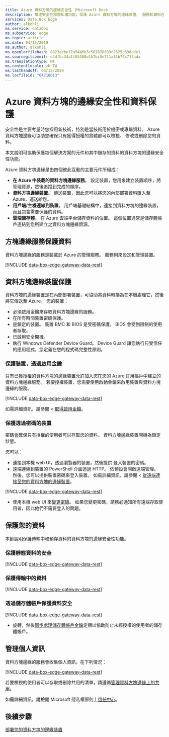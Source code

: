 ```yaml
---
title: Azure 資料方塊的邊緣安全性 |Microsoft Docs
description: 描述安全性和隱私權功能，保護 Azure 資料方塊的邊緣裝置、 服務和資料在內部部署和雲端中。
services: Data Box Edge
author: alkohli
ms.service: databox
ms.subservice: edge
ms.topic: article
ms.date: 04/15/2019
ms.author: alkohli
ms.openlocfilehash: 8823aebe17a5446b3c507878833c2525c338dde1
ms.sourcegitcommit: d4dfbc34a1f03488e1b7bc5e711a11b72c717ada
ms.translationtype: MT
ms.contentlocale: zh-TW
ms.lasthandoff: 06/13/2019
ms.locfileid: "64718013"
---
```

# <a name="azure-data-box-edge-security-and-data-protection"></a>Azure 資料方塊的邊緣安全性和資料保護

安全性是主要考量時您採用新技術，特別是當技術用於機密或專屬資料。 Azure 資料方塊邊緣可協助您確保只有獲得授權的實體都可以檢視、 修改或刪除您的資料。

本文說明可協助保護每個解決方案的元件和其中儲存的資料的資料方塊的邊緣安全性功能。

Azure 資料方塊邊緣是由四個彼此互動的主要元件所組成：

- **在 Azure 中裝載的資料方塊邊緣服務**。 設定裝置，您用來建立裝置順序，將管理資源，然後追蹤到完成的順序。
- **資料方塊邊緣裝置**。 傳送裝置，因此您可以將您的內部部署資料匯入至 Azure，運送給您。
- **用戶端/主機連線到裝置**。 用戶端基礎結構中，連接到資料方塊的邊緣裝置，而且包含需要保護的資料。
- **雲端儲存體**。 在 Azure 雲端平台儲存資料的位置。 這個位置通常是儲存體帳戶連結到您所建立之資料方塊邊緣資源。

## <a name="data-box-edge-service-protection"></a>方塊邊緣服務保護資料

資料方塊邊緣的服務是裝載於 Azure 的管理服務。 服務用來設定和管理裝置。

[!INCLUDE [data-box-edge-gateway-data-rest](../../includes/data-box-edge-gateway-service-protection.md)]

## <a name="data-box-edge-device-protection"></a>資料方塊邊緣裝置保護

資料方塊的邊緣裝置是在內部部署裝置，可協助將資料轉換為在本機處理它，然後將它傳送至 Azure。 您的裝置：

- 必須啟用金鑰來存取資料方塊邊緣的服務。
- 在所有時間裝置密碼保護。
- 是鎖定的裝置。 裝置 BMC 和 BIOS 是受密碼保護。 BIOS 會受到限制的使用者存取。
- 已啟用安全開機。
- 執行 Windows Defender Device Guard。 Device Guard 讓您執行只受信任的應用程式，您定義在您的程式碼完整性原則。

### <a name="protect-the-device-via-activation-key"></a>保護裝置，透過啟用金鑰

只有已獲授權的資料方塊的邊緣裝置允許加入您在您的 Azure 訂用帳戶中建立的資料方塊邊緣服務。 若要授權裝置，您需要使用啟動金鑰來啟用裝置與資料方塊邊緣的服務。

[!INCLUDE [data-box-edge-gateway-data-rest](../../includes/data-box-edge-gateway-activation-key.md)]

如需詳細資訊，請參閱 <<c0> [ 取得啟用金鑰](data-box-edge-deploy-prep.md#get-the-activation-key)。

### <a name="protect-the-device-via-password"></a>保護透過密碼的裝置

密碼會確保只有授權的使用者可以存取您的資料。 資料方塊邊緣裝置開機為鎖定狀態。

您可以：

- 連接到本機 web UI，透過瀏覽器的裝置，然後提供 登入裝置的密碼。
- 遠端連線到裝置的 PowerShell 介面透過 HTTP。 依預設會開啟遠端管理。 然後，您可以提供裝置密碼來登入裝置。 如需詳細資訊，請參閱 <<c0> [ 從遠端連接至您的資料方塊的邊緣裝置](data-box-edge-connect-powershell-interface.md#connect-to-the-powershell-interface)。

[!INCLUDE [data-box-edge-gateway-data-rest](../../includes/data-box-edge-gateway-password-best-practices.md)]
- 使用本機 web UI 來[變更密碼](data-box-edge-manage-access-power-connectivity-mode.md#manage-device-access)。 如果您變更密碼，請務必通知所有遠端存取使用者，因此他們不需要登入的問題。

## <a name="protect-your-data"></a>保護您的資料

本節說明保護傳輸中和預存資料的資料方塊的邊緣安全性功能。

### <a name="protect-data-at-rest"></a>保護靜態資料的安全

[!INCLUDE [data-box-edge-gateway-data-rest](../../includes/data-box-edge-gateway-data-rest.md)]

### <a name="protect-data-in-flight"></a>保護傳輸中的資料

[!INCLUDE [data-box-edge-gateway-data-rest](../../includes/data-box-edge-gateway-data-flight.md)]

### <a name="protect-data-via-storage-accounts"></a>透過儲存體帳戶保護資料安全

[!INCLUDE [data-box-edge-gateway-data-rest](../../includes/data-box-edge-gateway-protect-data-storage-accounts.md)]
- 旋轉，然後[同步處理儲存體帳戶金鑰](data-box-edge-manage-shares.md#sync-storage-keys)定期以協助防止未經授權的使用者的儲存體帳戶。

## <a name="manage-personal-information"></a>管理個人資訊

資料方塊邊緣的服務會收集個人資訊，在下列情況：

[!INCLUDE [data-box-edge-gateway-data-rest](../../includes/data-box-edge-gateway-manage-personal-data.md)]

若要檢視的使用者可以存取或刪除共用的清單，請遵循[管理資料方塊邊緣上的共用](data-box-edge-manage-shares.md)。

如需詳細資訊，請檢閱 Microsoft 隱私權原則上[信任中心](https://www.microsoft.com/trustcenter)。

## <a name="next-steps"></a>後續步驟

[部署您的資料方塊的邊緣裝置](data-box-edge-deploy-prep.md)
